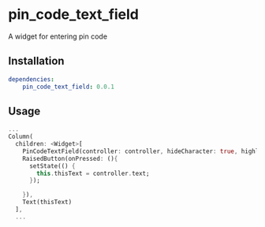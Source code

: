 # pin_code_text_field

A widget for entering pin code

## Installation
```yaml
dependencies:
    pin_code_text_field: 0.0.1
```


## Usage
```dart
...
Column(
  children: <Widget>[
    PinCodeTextField(controller: controller, hideCharacter: true, highlight: true, highlightColor: Colors.blue, maxLength: 5,),
    RaisedButton(onPressed: (){
      setState(() {
        this.thisText = controller.text;
      });

    }),
    Text(thisText)
  ],
  ...

```
